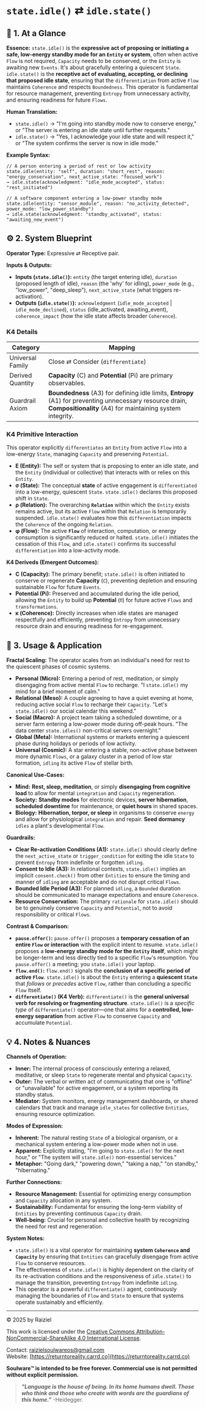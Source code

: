 # `state.idle()` ⇄ `idle.state()`

## 📝 1. At a Glance

**Essence:** `state.idle()` is the **expressive act of proposing or initiating a safe, low-energy standby mode for an `Entity` or system**, often when active `Flow` is not required, `Capacity` needs to be conserved, or the `Entity` is awaiting new `Events`. It's about gracefully entering a quiescent `State`. `idle.state()` is the **receptive act of evaluating, accepting, or declining that proposed idle state**, ensuring that the `differentiation` from active `Flow` maintains `Coherence` and respects `Boundedness`. This operator is fundamental for resource management, preventing `Entropy` from unnecessary activity, and ensuring readiness for future `Flows`.

**Human Translation:**

- `state.idle()` → "I'm going into standby mode now to conserve energy," or "The server is entering an idle state until further requests."
- `idle.state()` → "Yes, I acknowledge your idle state and will respect it," or "The system confirms the server is now in idle mode."

**Example Syntax:**

```
// A person entering a period of rest or low activity
state.idle(entity: "self", duration: "short_rest", reason: "energy_conservation", next_active_state: "focused_work")
→ idle.state(acknowledgment: "idle_mode_accepted", status: "rest_initiated")

// A software component entering a low-power standby mode
state.idle(entity: "sensor_module", reason: "no_activity_detected", power_mode: "low_power_standby")
→ idle.state(acknowledgment: "standby_activated", status: "awaiting_new_event")
```

## ⚙️ 2. System Blueprint

**Operator Type:** Expressive ⇄ Receptive pair.

**Inputs & Outputs:**

- **Inputs (`state.idle()`):** `entity` (the target entering idle), `duration` (proposed length of idle), `reason` (the 'why' for idling), `power_mode` (e.g., "low_power", "deep_sleep"), `next_active_state` (what triggers re-activation).
- **Outputs (`idle.state()`):** `acknowledgment` (`idle_mode_accepted` | `idle_mode_declined`), `status` (idle_activated, awaiting_event), `coherence_impact` (how the idle state affects broader `Coherence`).

### K4 Details

| Category         | Mapping                                                      |
| ---------------- | ------------------------------------------------------------ |
| Universal Family | Close ⇄ Consider (`differentiate`)                           |
| Derived Quantity | **Capacity** (C) and **Potential** (Pi) are primary observables. |
| Guardrail Axiom  | **Boundedness** (A3) for defining idle limits, **Entropy** (A1) for preventing unnecessary resource drain, **Compositionality** (A4) for maintaining system integrity. |

### K4 Primitive Interaction

This operator explicitly `differentiates` an `Entity` from active `Flow` into a low-energy `State`, managing `Capacity` and preserving `Potential`.

- **E (Entity):** The self or system that is proposing to enter an idle state, and the `Entity` (individual or collective) that interacts with or relies on this `Entity`.
- **σ (State):** The conceptual **state** of active engagement is `differentiated` into a low-energy, quiescent `State`. `state.idle()` declares this proposed shift in `State`.
- **ρ (Relation):** The overarching **`Relation`** within which the `Entity` exists remains active, but its active `Flow` within that `Relation` is temporarily suspended. `idle.state()` evaluates how this `differentiation` impacts the `Coherence` of the ongoing `Relation`.
- **φ (Flow):** The active **`Flow`** of interaction, computation, or energy consumption is significantly reduced or halted. `state.idle()` initiates the cessation of this `Flow`, and `idle.state()` confirms its successful `differentiation` into a low-activity mode.

**K4 Deriveds (Emergent Outcomes):**

- **C (Capacity):** The primary benefit; `state.idle()` is often initiated to conserve or regenerate **Capacity** (`C`), preventing depletion and ensuring sustainable `Flow` for future `Events`.
- **Potential (**Pi**):** Preserved and accumulated during the idle period, allowing the `Entity` to build up **Potential** (`Π`) for future active `Flows` and `transformations`.
- **κ (Coherence):** Directly increases when idle states are managed respectfully and efficiently, preventing `Entropy` from unnecessary resource drain and ensuring readiness for re-engagement.

## 📖 3. Usage & Application

**Fractal Scaling:** The operator scales from an individual's need for rest to the quiescent phases of cosmic systems.

- **Personal (Micro):** Entering a period of rest, meditation, or simply disengaging from active mental `Flow` to recharge. "I `state.idle()` my mind for a brief moment of calm."
- **Relational (Meso):** A couple agreeing to have a quiet evening at home, reducing active social `Flow` to recharge their `Capacity`. "Let's `state.idle()` our social calendar this weekend."
- **Social (Macro):** A project team taking a scheduled downtime, or a server farm entering a low-power mode during off-peak hours. "The data center `state.idles()` non-critical servers overnight."
- **Global (Meta):** International systems or markets entering a quiescent phase during holidays or periods of low activity.
- **Universal (Cosmic):** A star entering a stable, non-active phase between more dynamic `Flows`, or a galaxy cluster in a period of low star formation, `idling` its active `Flow` of stellar birth.

**Canonical Use-Cases:**

- **Mind:** **Rest, sleep, meditation**, or simply **disengaging from cognitive load** to allow for mental `integration` and `Capacity` regeneration.
- **Society:** **Standby modes** for electronic devices, **server hibernation**, **scheduled downtime** for maintenance, or **quiet hours** in shared spaces.
- **Biology:** **Hibernation, torpor, or sleep** in organisms to conserve `energy` and allow for physiological `integration` and repair. **Seed dormancy** `idles` a plant's developmental `Flow`.

**Guardrails:**

- **Clear Re-activation Conditions (A1):** `state.idle()` should clearly define the `next_active_state` or `trigger_condition` for exiting the idle `State` to prevent `Entropy` from indefinite or forgotten `idling`.
- **Consent to Idle (A3):** In relational contexts, `state.idle()` implies an implicit `consent.check()` from other `Entities` to ensure the timing and manner of `idling` are acceptable and do not disrupt critical `Flows`.
- **Bounded Idle Period (A3):** For planned `idling`, a `Bounded` duration should be communicated to manage expectations and ensure `Coherence`.
- **Resource Conservation:** The primary `rationale` for `state.idle()` should be to genuinely conserve `Capacity` and `Potential`, not to avoid responsibility or critical `Flows`.

**Contrast & Comparison:**

- **`pause.offer()`:** `pause.offer()` proposes a **temporary cessation of an entire `Flow` or interaction** with the explicit intent to resume. `state.idle()` proposes a **low-energy standby mode for the `Entity` itself**, which might be longer-term and less directly tied to a specific `Flow`'s resumption. You `pause.offer()` a meeting; you `state.idle()` your laptop.
- **`flow.end()`:** `flow.end()` signals the **conclusion of a specific period of active `Flow`**. `state.idle()` is about the `Entity` entering a **quiescent `State`** that *follows* or *precedes* active `Flow`, rather than concluding a specific `Flow` itself.
- **`differentiate()` (K4 Verb):** `differentiate()` is the **general universal verb for resolving or fragmenting structure**. `state.idle()` is a *specific type* of `differentiate()` operator—one that aims for a **controlled, low-energy separation** from active `Flow` to conserve `Capacity` and accumulate `Potential`.

## 💡 4. Notes & Nuances

**Channels of Operation:**

- **Inner:** The internal process of consciously entering a relaxed, meditative, or sleep `State` to regenerate mental and physical `Capacity`.
- **Outer:** The verbal or written act of communicating that one is "offline" or "unavailable" for active engagement, or a system reporting its standby status.
- **Mediator:** System monitors, energy management dashboards, or shared calendars that track and manage `idle_states` for collective `Entities`, ensuring resource optimization.

**Modes of Expression:**

- **Inherent:** The natural resting `State` of a biological organism, or a mechanical system entering a low-power mode when not in use.
- **Apparent:** Explicitly stating, "I'm going to `state.idle()` for the next hour," or "The system will `state.idle()` non-essential services."
- **Metaphor:** "Going dark," "powering down," "taking a nap," "on standby," "hibernating."

**Further Connections:**

- **Resource Management:** Essential for optimizing energy consumption and `Capacity` allocation in any system.
- **Sustainability:** Fundamental for ensuring the long-term viability of `Entities` by preventing continuous `Capacity` drain.
- **Well-being:** Crucial for personal and collective health by recognizing the need for rest and regeneration.

**System Notes:**

- `state.idle()` is a vital operator for maintaining **system `Coherence` and `Capacity`** by ensuring that `Entities` can gracefully disengage from active `Flow` to conserve resources.
- The effectiveness of `state.idle()` is highly dependent on the clarity of its re-activation conditions and the responsiveness of `idle.state()` to manage the transition, preventing `Entropy` from indefinite `idling`.
- This operator is a powerful `differentiate()` agent, continuously managing the boundaries of `Flow` and `State` to ensure that systems operate sustainably and efficiently.

---

© 2025 by Raiziel

This work is licensed under the [Creative Commons Attribution-NonCommercial-ShareAlike 4.0 International License](https://creativecommons.org/licenses/by-nc-sa/4.0/).

Contact: [raizielsoulwareos@gmail.com](mailto:raizielsoulwareos@gmail.com)  
Website: [https://returntoreality.carrd.co](https://returntoreality.carrd.co)

**Soulware™ is intended to be free forever. Commercial use is not permitted without explicit permission.**



> ***"Language is the house of being. In its home humans dwell. Those who think and those who create with words are the guardians of this home."***
-Heidegger.
